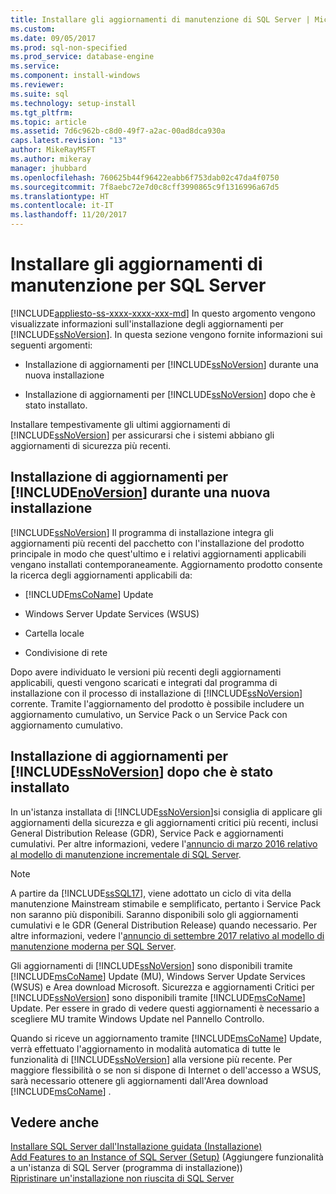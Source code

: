 ```yaml
---
title: Installare gli aggiornamenti di manutenzione di SQL Server | Microsoft Docs
ms.custom: 
ms.date: 09/05/2017
ms.prod: sql-non-specified
ms.prod_service: database-engine
ms.service: 
ms.component: install-windows
ms.reviewer: 
ms.suite: sql
ms.technology: setup-install
ms.tgt_pltfrm: 
ms.topic: article
ms.assetid: 7d6c962b-c8d0-49f7-a2ac-00ad8dca930a
caps.latest.revision: "13"
author: MikeRayMSFT
ms.author: mikeray
manager: jhubbard
ms.openlocfilehash: 760625b44f96422eabb6f753dab02c47da4f0750
ms.sourcegitcommit: 7f8aebc72e7d0c8cff3990865c9f1316996a67d5
ms.translationtype: HT
ms.contentlocale: it-IT
ms.lasthandoff: 11/20/2017
---
```

# <a name="install-sql-server-servicing-updates"></a>Installare gli aggiornamenti di manutenzione per SQL Server
[!INCLUDE[appliesto-ss-xxxx-xxxx-xxx-md](../../includes/appliesto-ss-xxxx-xxxx-xxx-md.md)] In questo argomento vengono visualizzate informazioni sull'installazione degli aggiornamenti per [!INCLUDE[ssNoVersion](../../includes/ssNoVersion-md.md)]. In questa sezione vengono fornite informazioni sui seguenti argomenti:  
  
- Installazione di aggiornamenti per [!INCLUDE[ssNoVersion](../../includes/ssNoVersion-md.md)] durante una nuova installazione  
  
- Installazione di aggiornamenti per [!INCLUDE[ssNoVersion](../../includes/ssNoVersion-md.md)] dopo che è stato installato.  
  
Installare tempestivamente gli ultimi aggiornamenti di [!INCLUDE[ssNoVersion](../../includes/ssnoversion-md.md)] per assicurarsi che i sistemi abbiano gli aggiornamenti di sicurezza più recenti.  
  
## <a name="installing-updates-for-includenoversionincludesssnoversion-mdmd-during-a-new-installation"></a>Installazione di aggiornamenti per [!INCLUDE[noVersion](../../includes/ssNoVersion-md.md)] durante una nuova installazione  
[!INCLUDE[ssNoVersion](../../includes/ssnoversion-md.md)] Il programma di installazione integra gli aggiornamenti più recenti del pacchetto con l'installazione del prodotto principale in modo che quest'ultimo e i relativi aggiornamenti applicabili vengano installati contemporaneamente. Aggiornamento prodotto consente la ricerca degli aggiornamenti applicabili da:  
  
- [!INCLUDE[msCoName](../../includes/msconame-md.md)] Update  
  
- Windows Server Update Services (WSUS)  
  
- Cartella locale  
  
- Condivisione di rete  
  
Dopo avere individuato le versioni più recenti degli aggiornamenti applicabili, questi vengono scaricati e integrati dal programma di installazione con il processo di installazione di [!INCLUDE[ssNoVersion](../../includes/ssnoversion-md.md)] corrente. Tramite l'aggiornamento del prodotto è possibile includere un aggiornamento cumulativo, un Service Pack o un Service Pack con aggiornamento cumulativo.  
  
## <a name="installing-updates-for-includessnoversionincludesssnoversion-mdmd-after-it-has-already-been-installed"></a>Installazione di aggiornamenti per [!INCLUDE[ssNoVersion](../../includes/ssNoVersion-md.md)] dopo che è stato installato  
In un'istanza installata di [!INCLUDE[ssNoVersion](../../includes/ssNoVersion-md.md)]si consiglia di applicare gli aggiornamenti della sicurezza e gli aggiornamenti critici più recenti, inclusi General Distribution Release (GDR), Service Pack e aggiornamenti cumulativi. Per altre informazioni, vedere l'[annuncio di marzo 2016 relativo al modello di manutenzione incrementale di SQL Server](http://blogs.msdn.microsoft.com/sqlreleaseservices/announcing-updates-to-the-sql-server-incremental-servicing-model-ism/).

> [!NOTE]
> A partire da [!INCLUDE[ssSQL17](../../includes/sssql17-md.md)], viene adottato un ciclo di vita della manutenzione Mainstream stimabile e semplificato, pertanto i Service Pack non saranno più disponibili. Saranno disponibili solo gli aggiornamenti cumulativi e le GDR (General Distribution Release) quando necessario.
> Per altre informazioni, vedere l'[annuncio di settembre 2017 relativo al modello di manutenzione moderna per SQL Server](http://blogs.msdn.microsoft.com/sqlreleaseservices/announcing-the-modern-servicing-model-for-sql-server/).
  
Gli aggiornamenti di [!INCLUDE[ssNoVersion](../../includes/ssnoversion-md.md)] sono disponibili tramite [!INCLUDE[msCoName](../../includes/msconame-md.md)] Update (MU), Windows Server Update Services (WSUS) e Area download Microsoft. Sicurezza e aggiornamenti Critici per [!INCLUDE[ssNoVersion](../../includes/ssnoversion-md.md)] sono disponibili tramite [!INCLUDE[msCoName](../../includes/msconame-md.md)] Update. Per essere in grado di vedere questi aggiornamenti è necessario a scegliere MU tramite Windows Update nel Pannello Controllo.  
  
Quando si riceve un aggiornamento tramite [!INCLUDE[msCoName](../../includes/msconame-md.md)] Update, verrà effettuato l'aggiornamento in modalità automatica di tutte le funzionalità di [!INCLUDE[ssNoVersion](../../includes/ssnoversion-md.md)] alla versione più recente. Per maggiore flessibilità o se non si dispone di Internet o dell'accesso a WSUS, sarà necessario ottenere gli aggiornamenti dall'Area download [!INCLUDE[msCoName](../../includes/msconame-md.md)] .  
  
## <a name="see-also"></a>Vedere anche  
[Installare SQL Server dall'Installazione guidata &#40;Installazione&#41;](../../database-engine/install-windows/install-sql-server-from-the-installation-wizard-setup.md)   
[Add Features to an Instance of SQL Server &#40;Setup&#41;](../../database-engine/install-windows/add-features-to-an-instance-of-sql-server-2016-setup.md)  (Aggiungere funzionalità a un'istanza di SQL Server (programma di installazione))  
[Ripristinare un'installazione non riuscita di SQL Server](../../database-engine/install-windows/repair-a-failed-sql-server-installation.md)  

